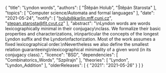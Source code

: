 {
    "title": "Lyndon words",
    "authors": [
        "Štěpán Holub",
        "Štěpán Starosta"
    ],
    "topics": [
        "Computer science/Automata and formal languages"
    ],
    "date": "2021-05-24",
    "notify": [
        "holub@karlin.mff.cuni.cz",
        "stepan.starosta@fit.cvut.cz"
    ],
    "abstract": "\nLyndon words are words lexicographically minimal in their conjugacy\nclass. We formalize their basic properties and characterizations, in\nparticular the concepts of the longest Lyndon suffix and the Lyndon\nfactorization. Most of the work assumes a fixed lexicographical order.\nNevertheless we also define the smallest relation guaranteeing\nlexicographical minimality of a given word (in its conjugacy class).",
    "licence": "BSD",
    "dependencies": [
        "Combinatorics_Words",
        "Szpilrajn"
    ],
    "theories": [
        "Lyndon",
        "Lyndon_Addition"
    ],
    "olderReleases": [
        {
            "2021": "2021-05-26"
        }
    ]
}